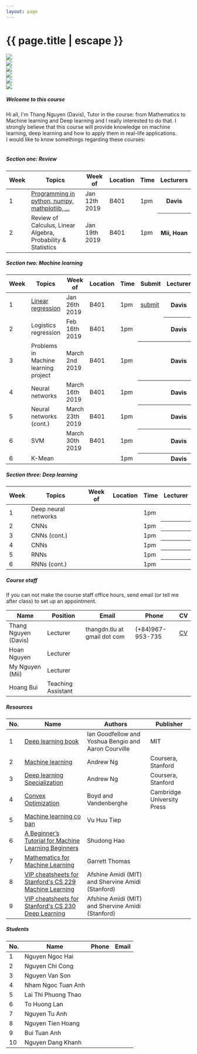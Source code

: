 ```yaml
---
layout: page
---
```

<h1 class="page-title gray-text text-darken-3">{{ page.title | escape }}</h1>
<div class="carousel carousel-slider center"  data-indicators="true" data-namespace="DIVcarouselcarousel-slider1">
    <div class="carousel-item red white-text" href="#one!">
      <img src="/resources/img/IMG_0906.jpg">
    </div>
    <div class="carousel-item red white-text" href="#two!">
      <img src="/resources/img/IMG_0740.jpg">
    </div>
    <div class="carousel-item red white-text" href="#three!">
      <img src="/resources/img/IMG_0746.jpg">
    </div>
    <div class="carousel-item red white-text" href="#four!">
      <img src="/resources/img/IMG_0747.jpg">
    </div>
    <div class="carousel-item red white-text" href="#five!">
      <img src="/resources/img/IMG_0848.jpg">
    </div>
    <div class="carousel-item red white-text" href="#five!">
      <img src="/resources/img/IMG_0849.jpg">
    </div>
  </div>
  
<div class="section">
    <h5>Welcome to this course</h5> 
Hi all, I'm Thang Nguyen (Davis), Tutor in the course: from Mathematics to Machine learning and Deep learning and I really interested to do that. I strongly believe that this course will provide knowledge on machine learning, deep learning and how to apply them in real-life applications. 
<br>
I would like to know somethings regarding these courses:
<br>
<br>
</div>
<div class="divider"></div>
<div class="divider"></div>
<div class="section">
<h5 >Section one: Review</h5> 
<div class="row">
          <div class="col s12">
            <table class="striped centered">
             <thead class="card-panel  light-blue darken-4 white-text">
                <tr>
                    <th>Week</th>
                    <th>Topics</th>
                    <th>Week of</th>
                    <th>Location </th>
                    <th>Time </th>
                    <th>Lecturers</th>
                </tr>
              </thead>
              <tbody>
                <tr>
                  <td >1</td>
                  <td><a href="http://cs231n.github.io/python-numpy-tutorial/">Programming in python, numpy, mathplotlib, ...</a></td>
                  <td>Jan 12th 2019</td>
                  <td>B401</td>
                  <td>1pm</td>
                  <th>Davis</th>
                </tr>
                <tr>
                  <td >2</td>
                  <td>Review of Calculus, Linear Algebra, Probability & Statistics</td>
                  <td>Jan 19th 2019</td>
                  <td>B401</td>
                  <td>1pm</td>
                  <th>Mii, Hoan</th>
                </tr>
              </tbody>
            </table>
          </div>
    </div>
</div>
<h5>Section two: Machine learning</h5> 
<div class="row">
          <div class="col s12">
            <table class="striped centered">
             <thead class="card-panel  light-blue darken-4 white-text">
                <tr>
                    <th>Week</th>
                    <th>Topics</th>
                    <th>Week of</th>
                    <th>Location </th>
                    <th>Time</th>
                    <th>Submit</th>
                    <th>Lecturer</th>
                </tr>
              </thead>
              <tbody>
                <tr>
                  <td >1</td>
                  <td><a href="https://github.com/trekhleb/homemade-machine-learning/tree/master/homemade/linear_regression">Linear regression</a></td>
                  <td>Jan 26th 2019</td>
                  <td>B401</td>
                  <td>1pm</td>
                  <td><a href="https://classroom.github.com/a/RONh2Mql">submit</a></td>
                  <th>Davis </th>
                </tr>
                <tr>
                  <td>2</td>
                  <td>Logistics regression</td>
                  <td>Feb 16th 2019</td>
                  <td>B401</td>
                  <td>1pm</td>
                  <td></td>
                  <th>Davis</th>
                </tr>
                <tr>
                  <td>3</td>
                  <td>Problems in Machine learning project</td>
                  <td>March 2nd 2019</td>
                  <td>B401</td>
                  <td>1pm</td>
                  <th></th>
                  <th>Davis</th>
                </tr>
                <tr>
                  <td>4</td>
                  <td>Neural networks</td>
                  <td>March 16th 2019</td>
                  <td>B401</td>
                  <td>1pm</td>
                  <th></th>
                  <th>Davis</th>
                </tr>
                <tr>
                  <td>5</td>
                  <td>Neural networks (cont.)</td>
                  <td>March 23th 2019</td>
                  <td>B401</td>
                  <td>1pm</td>
                  <th></th>
                  <th>Davis</th>
                </tr>
                <tr>
                  <td>6</td>
                  <td>SVM</td>
                  <td>March 30th 2019</td>
                  <td>B401</td>
                  <td>1pm</td>
                  <th></th>
                  <th>Davis</th>
                </tr>
                <tr>
                  <td>6</td>
                  <td>K-Mean</td>
                  <td></td>
                  <td></td>
                  <td>1pm</td>
                  <th></th>
                  <th>Davis</th>
                </tr>
              </tbody>
            </table>
          </div>
    </div>
<h5>Section three: Deep learning</h5> 
<div class="row">
          <div class="col s12">
            <table class="striped centered">
             <thead class="card-panel  light-blue darken-4 white-text">
                <tr>
                    <th>Week</th>
                    <th>Topics</th>
                    <th>Week of</th>
                    <th>Location </th>
                    <th>Time </th>
                    <th>Lecturer</th>
                </tr>
              </thead>
              <tbody>
                <tr>
                  <td >1</td>
                  <td>Deep neural networks</td>
                  <td></td>
                  <td></td>
                  <td>1pm</td>
                  <th></th>
                </tr>
                <tr>
                  <td>2</td>
                  <td>CNNs</td>
                  <td></td>
                  <td></td>
                  <td>1pm</td>
                  <th></th>
                </tr>
                <tr>
                  <td>3</td>
                  <td>CNNs (cont.)</td>
                  <td></td>
                  <td></td>
                  <td>1pm</td>
                  <th></th>
                </tr>
                <tr>
                  <td>4</td>
                  <td>CNNs</td>
                  <td></td>
                  <td></td>
                  <td>1pm</td>
                  <th></th>
                </tr>
                <tr>
                  <td>5</td>
                  <td>RNNs</td>
                  <td></td>
                  <td></td>
                  <td>1pm</td>
                  <th></th>
                </tr>
                <tr>
                  <td>6</td>
                  <td>RNNs (cont.)</td>
                  <td></td>
                  <td></td>
                  <td>1pm</td>
                  <th></th>
                </tr>
              </tbody>
            </table>
          </div>
    </div>

<div class="divider"></div>
<div class="section">
    <h5>Course staff</h5> 
    If you can not make the course staff office hours, send email (or tell me after class) to set up an appointment.

<div class="row">
          <div class="col s12">
            <table class="striped centered">
             <thead class="card-panel  light-blue darken-4 white-text">
                <tr>
                    <th>Name</th>
                    <th>Position</th>
                    <th>Email</th>
                    <th>Phone</th>
                    <th>CV</th>
                </tr>
              </thead>
              <tbody>
                <tr>
                  <td>Thang Nguyen (Davis)</td>
                  <td>Lecturer</td>
                  <td>thangdn.tlu at gmail dot com</td>
                  <td>(+84)967-953-735</td>
                  <td><a href="/resources/CV-Ng-Duc-Thang.pdf">CV</a></td>
                </tr>
                <tr>
                  <td>Hoan Nguyen</td>
                  <td>Lecturer</td>
                  <td></td>
                  <td></td>
                  <td></td>
                </tr>
                <tr>
                  <td>My Nguyen (Mii)</td>
                  <td>Lecturer</td>
                  <td></td>
                  <td></td>
                  <td></td>
                </tr>
                <tr>
                  <td>Hoang Bui</td>
                  <td>Teaching Assistant</td>
                  <td></td>
                  <td></td>
                  <td></td>
                </tr>
              </tbody>
            </table>
          </div>
    </div>
</div>

<div class="divider"></div>
<div class="section">
    <h5>Resources</h5> 
    <div class="row">
          <div class="col s12">
            <table class="striped centered">
             <thead class="card-panel teal lighten-2 white-text">
                <tr>
                    <th>No.</th>
                    <th>Name</th>
                    <th>Authors</th>
                    <th>Publisher</th>
                </tr>
              </thead>
              <tbody>
                <tr>
                  <td>1</td>
                  <td><a href="http://deeplearningbook.org">Deep learning book</a></td>
                  <td>Ian Goodfellow and Yoshua Bengio and Aaron Courville</td>
                  <td>MIT</td>
                </tr>
                <tr>
                  <td>2</td>
                  <td><a href="https://www.coursera.org/learn/machine-learning">Machine learning</a></td>
                  <td>Andrew Ng</td>
                  <td>Coursera, Stanford</td>
                </tr>
                <tr>
                  <td>3</td>
                  <td><a href="https://www.coursera.org/specializations/deep-learning">Deep learning Specialization</a></td>
                  <td>Andrew Ng</td>
                  <td>Coursera, Stanford</td>
                </tr>
                <tr>
                  <td>4</td>
                  <td><a href="https://web.stanford.edu/~boyd/cvxbook/bv_cvxbook.pdf">Convex Optimization</a></td>
                  <td>Boyd and Vandenberghe</td>
                  <td>Cambridge University Press</td>
                </tr>
                <tr>
                  <td>5</td>
                  <td><a href="https://machinelearningcoban.com/">Machine learning co ban</a></td>
                  <td>Vu Huu Tiep</td>
                  <td></td>
                </tr>
                <tr>
                  <td>6</td>
                  <td><a href="https://www.dropbox.com/s/cy8rme5f0o3ip5q/a%20beginner%20tutorial%20for%20machine%20learning%20beginner.pdf?dl=0">A Beginner’s Tutorial for Machine Learning Beginners</a></td>
                  <td>Shudong Hao</td>
                  <td></td>
                </tr>
                <tr>
                  <td>7</td>
                  <td><a href="https://gwthomas.github.io/docs/math4ml.pdf">Mathematics for Machine Learning</a></td>
                  <td>Garrett Thomas</td>
                  <td></td>
                </tr>
                <tr>
                  <td>8</td>
                  <td><a href="https://github.com/afshinea/stanford-cs-229-machine-learning">VIP cheatsheets for Stanford's CS 229 Machine Learning</a></td>
                  <td>Afshine Amidi (MIT) and Shervine Amidi (Stanford)</td>
                  <td></td>
                </tr>
                <tr>
                  <td>9</td>
                  <td><a href="https://github.com/afshinea/stanford-cs-230-deep-learning">VIP cheatsheets for Stanford's CS 230 Deep Learning</a></td>
                  <td>Afshine Amidi (MIT) and Shervine Amidi (Stanford)</td>
                  <td></td>
                </tr>
              </tbody>
            </table>
          </div>
    </div>
    
</div>

<div class="section">
    <h5>Students</h5> 
    <div class="row">
          <div class="col s12">
            <table class="striped centered">
             <thead class="card-panel teal lighten-2 white-text">
                <tr>
                    <th>No.</th>
                    <th>Name</th>
                    <th>Phone</th>
                    <th>Email</th>
                </tr>
              </thead>
              <tbody>
                <tr>
                  <td>1</td>
                  <td>Nguyen Ngoc Hai</td>
                  <td></td>
                  <td></td>
                </tr>
                <tr>
                  <td>2</td>
                  <td>Nguyen Chi Cong</td>
                  <td></td>
                  <td></td>
                </tr>
                <tr>
                  <td>3</td>
                  <td>Nguyen Van Son</td>
                  <td></td>
                  <td></td>
                </tr>
                <tr>
                  <td>4</td>
                  <td>Nham Ngoc Tuan Anh</td>
                  <td></td>
                  <td></td>
                </tr>
                <tr>
                  <td>5</td>
                  <td>Lai Thi Phuong Thao</td>
                  <td></td>
                  <td></td>
                </tr>
                <tr>
                  <td>6</td>
                  <td>To Huong Lan</td>
                  <td></td>
                  <td></td>
                </tr>
                <tr>
                  <td>7</td>
                  <td>Nguyen Tu Anh</td>
                  <td></td>
                  <td></td>
                </tr>
                <tr>
                  <td>8</td>
                  <td>Nguyen Tien Hoang</td>
                  <td></td>
                  <td></td>
                </tr>
                <tr>
                  <td>9</td>
                  <td>Bui Tuan Anh</td>
                  <td></td>
                  <td></td>
                </tr>
                <tr>
                  <td>10</td>
                  <td>Nguyen Dang Khanh</td>
                  <td></td>
                  <td></td>
                </tr>
              </tbody>
            </table>
          </div>
    </div>
    
</div>


